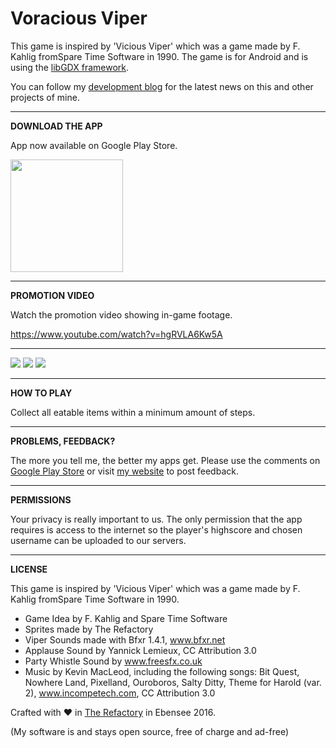 # Voracious Viper

This game is inspired by 'Vicious Viper' which was a game made by F. Kahlig fromSpare Time Software in 1990. The game is for Android and is using the [libGDX framework](https://github.com/libgdx/libgdx).

You can follow my <a href="https://goo.gl/U0x1Fy">development blog</a> for the latest news on this and other projects of mine.

***

**DOWNLOAD THE APP**

App now available on Google Play Store.

<a href="https://goo.gl/g0przi"><img src="http://therefactory.bplaced.net/img/google-play-badge.png" width="180"></a>

***

**PROMOTION VIDEO**

Watch the promotion video showing in-game footage.

https://www.youtube.com/watch?v=hgRVLA6Kw5A

***

![](https://github.com/frittatenbank/voraciousviper/raw/master/excluded-resources/screenshots/en/1.png)
![](https://github.com/frittatenbank/voraciousviper/raw/master/excluded-resources/screenshots/en/2.png)
![](https://github.com/frittatenbank/voraciousviper/raw/master/excluded-resources/screenshots/en/3.png)

***

**HOW TO PLAY**

Collect all eatable items within a minimum amount of steps.

***

**PROBLEMS, FEEDBACK?**

The more you tell me, the better my apps get. Please use the comments on <a href="https://goo.gl/g0przi">Google Play Store</a> or visit <a href="http://goo.gl/KvKHze">my website</a> to post feedback. 

***

**PERMISSIONS**

Your privacy is really important to us. The only permission that the app requires is access to the internet so the player's highscore and chosen username can be uploaded to our servers.

***

**LICENSE**

This game is inspired by 'Vicious Viper' which was a game made by F. Kahlig fromSpare Time Software in 1990.

* Game Idea by F. Kahlig and Spare Time Software
* Sprites made by The Refactory
* Viper Sounds made with Bfxr 1.4.1, www.bfxr.net
* Applause Sound by Yannick Lemieux, CC Attribution 3.0
* Party Whistle Sound by www.freesfx.co.uk
* Music by Kevin MacLeod, including the following songs: Bit Quest, Nowhere Land, Pixelland, Ouroboros, Salty Ditty, Theme for Harold (var. 2), www.incompetech.com, CC Attribution 3.0


Crafted with &hearts; in <a href="http://goo.gl/KvKHze">The Refactory</a> in Ebensee 2016.

(My software is and stays open source, free of charge and ad-free)

